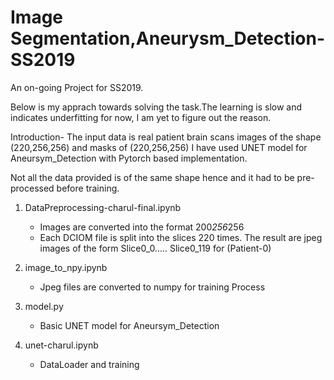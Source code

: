 # Image Segmentation,Aneurysm_Detection-SS2019

An on-going Project for SS2019.

Below is my apprach towards solving the task.The learning is slow and indicates underfitting for now, I am yet to figure out the reason.

Introduction-
The input data is real patient brain scans images of the shape (220,256,256) and masks of (220,256,256)
I have used UNET model for Aneursym_Detection with Pytorch based implementation.

Not all the data provided is of the same shape hence and it had to be pre-processed before training.
1. DataPreprocessing-charul-final.ipynb 
   - Images are converted into the format 200*256*256
   - Each DCIOM file is split into the slices 220 times. The result are jpeg images of the form 
        Slice0_0..... Slice0_119 for (Patient-0)

1. image_to_npy.ipynb
   - Jpeg files are converted to numpy for training Process
 
1. model.py
   - Basic UNET model for Aneursym_Detection

1. unet-charul.ipynb
   - DataLoader and training
  


 

